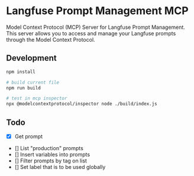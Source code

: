 # Langfuse Prompt Management MCP

Model Context Protocol (MCP) Server for Langfuse Prompt Management. This server allows you to access and manage your Langfuse prompts through the Model Context Protocol.

## Development

```bash
npm install

# build current file
npm run build

# test in mcp inspector
npx @modelcontextprotocol/inspector node ./build/index.js
```

## Todo

- [x] Get prompt
- [] List "production" prompts
- [] Insert variables into prompts
- [] Filter prompts by tag on list
- [] Set label that is to be used globally
